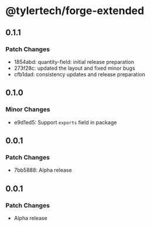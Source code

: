 # @tylertech/forge-extended

## 0.1.1

### Patch Changes

- 1854abd: quantity-field: initial release preparation
- 273f28c: updated the layout and fixed minor bugs
- cfb1dad: consistency updates and release preparation

## 0.1.0

### Minor Changes

- e9d1ed5: Support `exports` field in package

## 0.0.1

### Patch Changes

- 7bb5888: Alpha release

## 0.0.1

### Patch Changes

- Alpha release
